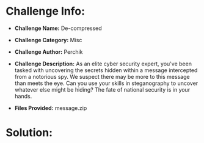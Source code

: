 # Challenge Info:

* **Challenge Name:** De-compressed

* **Challenge Category:** Misc

* **Challenge Author:** Perchik

* **Challenge Description:** As an elite cyber security expert, you've been tasked with uncovering the secrets hidden within a message intercepted from a notorious spy. We suspect there may be more to this message than meets the eye. Can you use your skills in steganography to uncover whatever else might be hiding? The fate of national security is in your hands.

* **Files Provided:** message.zip

# Solution:

